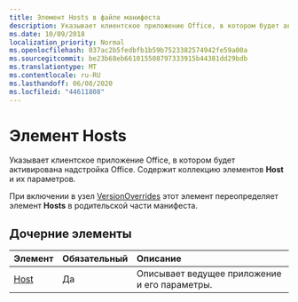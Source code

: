 ```yaml
---
title: Элемент Hosts в файле манифеста
description: Указывает клиентское приложение Office, в котором будет активирована надстройка Office.
ms.date: 10/09/2018
localization_priority: Normal
ms.openlocfilehash: 037ac2b5fedbfb1b59b7523382574942fe59a00a
ms.sourcegitcommit: be23b68eb661015508797333915b44381dd29bdb
ms.translationtype: MT
ms.contentlocale: ru-RU
ms.lasthandoff: 06/08/2020
ms.locfileid: "44611808"
---
```

# <a name="hosts-element"></a>Элемент Hosts

Указывает клиентское приложение Office, в котором будет активирована надстройка Office. Содержит коллекцию элементов **Host** и их параметров. 

При включении в узел [VersionOverrides](versionoverrides.md) этот элемент переопределяет элемент **Hosts** в родительской части манифеста. 

## <a name="child-elements"></a>Дочерние элементы

|  Элемент |  Обязательный  |  Описание  |
|:-----|:-----|:-----|
|  [Host](host.md)    |  Да   |  Описывает ведущее приложение и его параметры. |

